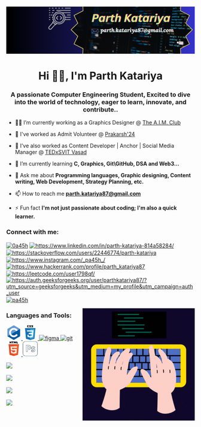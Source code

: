 ![](https://github.com/pa45h/pa45h/blob/main/GitHubBg.png)</br>

<h1 align="center">Hi 🙋‍♂️, I'm Parth Katariya</h1>

<h3 align="center">A passionate Computer Engineering Student, Excited to dive into the world of technology, eager to learn, innovate, and contribute..</h3>

- 👨‍💻 I’m currently working as a Graphics Designer @ [The A.I.M. Club](https://www.linkedin.com/company/theaimclub/mycompany/)

- 👯 I've worked as Admit Volunteer @ [Prakarsh'24](https://www.prakarsh.org/)

- 📝 I’ve also worked as Content Developer | Anchor | Social Media Manager @ [TEDxSVIT Vasad](https://www.linkedin.com/company/tedxsvit-vasad/)

- 🌱 I’m currently learning **C, Graphics, Git\GitHub, DSA and Web3...**

- 💬 Ask me about **Programming languages, Graphic designing, Content writing, Web Development, Strategy Planning, etc.**

- 📫 How to reach me **parth.katariya87@gmail.com**

- ⚡ Fun fact **I'm not just passionate about coding; I'm also a quick learner.**



<h3 align="left">Connect with me:</h3>

<p align="left">
<a href="https://twitter.com/0a45h" target="blank"><img align="center" src="https://raw.githubusercontent.com/rahuldkjain/github-profile-readme-generator/master/src/images/icons/Social/twitter.svg" alt="0a45h" height="30" width="40"/></a>
<a href="https://www.linkedin.com/in/parth-katariya-814a58284/" target="blank"><img align="center" src="https://raw.githubusercontent.com/rahuldkjain/github-profile-readme-generator/master/src/images/icons/Social/linked-in-alt.svg" alt="https://www.linkedin.com/in/parth-katariya-814a58284/" height="30" width="40"/></a>
<a href="https://stackoverflow.com/users/22446774/parth-katariya" target="blank"><img align="center" src="https://raw.githubusercontent.com/rahuldkjain/github-profile-readme-generator/master/src/images/icons/Social/stack-overflow.svg" alt="https://stackoverflow.com/users/22446774/parth-katariya" height="30" width="40"/></a>
<a href="https://www.instagram.com/_pa45h_/" target="blank"><img align="center" src="https://raw.githubusercontent.com/rahuldkjain/github-profile-readme-generator/master/src/images/icons/Social/instagram.svg" alt="https://www.instagram.com/_pa45h_/" height="30" width="40"/></a>
<a href="https://www.hackerrank.com/profile/parth_katariya87" target="blank"><img align="center" src="https://raw.githubusercontent.com/rahuldkjain/github-profile-readme-generator/master/src/images/icons/Social/hackerrank.svg" alt="https://www.hackerrank.com/profile/parth_katariya87" height="30" width="40"/></a>
<a href="https://leetcode.com/user1798qf/" target="blank"><img align="center" src="https://raw.githubusercontent.com/rahuldkjain/github-profile-readme-generator/master/src/images/icons/Social/leet-code.svg" alt="https://leetcode.com/user1798qf/" height="30" width="40"/></a>
<a href="https://auth.geeksforgeeks.org/user/parthkatariya87/?utm_source=geeksforgeeks&utm_medium=my_profile&utm_campaign=auth_user" target="blank"><img align="center" src="https://raw.githubusercontent.com/rahuldkjain/github-profile-readme-generator/master/src/images/icons/Social/geeks-for-geeks.svg" alt="https://auth.geeksforgeeks.org/user/parthkatariya87/?utm_source=geeksforgeeks&utm_medium=my_profile&utm_campaign=auth_user" height="30" width="40" /></a>
<a href="https://discord.gg/" target="blank"><img align="center" src="https://raw.githubusercontent.com/rahuldkjain/github-profile-readme-generator/master/src/images/icons/Social/discord.svg" alt="pa45h" height="30" width="40" /></a>
</p>

<img align="right" width="300" src="https://github.com/pa45h/pa45h/blob/main/GitHubGif.gif">

<h3 align="left">Languages and Tools:</h3>
<p align="left"> 
<a href="https://www.cprogramming.com/" target="_blank" rel="noreferrer"> <img src="https://raw.githubusercontent.com/devicons/devicon/master/icons/c/c-original.svg" alt="c" width="40" height="40"/> </a> 
<a href="https://www.w3schools.com/css/" target="_blank" rel="noreferrer"> <img src="https://raw.githubusercontent.com/devicons/devicon/master/icons/css3/css3-original-wordmark.svg" alt="css3" width="40" height="40"/> </a> 
<a href="https://www.figma.com/" target="_blank" rel="noreferrer"> <img src="https://www.vectorlogo.zone/logos/figma/figma-icon.svg" alt="figma" width="40" height="40"/> </a> 
<a href="https://git-scm.com/" target="_blank" rel="noreferrer"> <img src="https://www.vectorlogo.zone/logos/git-scm/git-scm-icon.svg" alt="git" width="40" height="40"/> </a>
<a href="https://www.w3.org/html/" target="_blank" rel="noreferrer"> <img src="https://raw.githubusercontent.com/devicons/devicon/master/icons/html5/html5-original-wordmark.svg" alt="html5" width="40" height="40"/> </a> 
<a href="https://www.photoshop.com/en" target="_blank" rel="noreferrer"> <img src="https://raw.githubusercontent.com/devicons/devicon/master/icons/photoshop/photoshop-line.svg" alt="photoshop" width="40" height="40"/> </a> </p>

![](https://github-readme-stats.vercel.app/api?username=pa45h&theme=radical&hide_border=false&include_all_commits=false&count_private=false)<br/>

![](https://github-readme-streak-stats.herokuapp.com/?user=pa45h&theme=radical&hide_border=false)<br/>

![](https://github-readme-stats.vercel.app/api/top-langs/?username=pa45h&theme=radical&hide_border=false&include_all_commits=false&count_private=false&layout=compact)

[![](https://visitcount.itsvg.in/api?id=pa45h&icon=0&color=0)](https://visitcount.itsvg.in)
